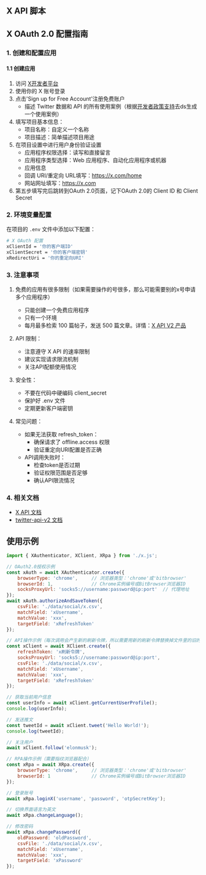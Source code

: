 ## X API 脚本

## X OAuth 2.0 配置指南

### 1. 创建和配置应用

#### 1.1 创建应用
1. 访问 [X开发者平台](https://developer.x.com/en/portal/dashboard)
2. 使用你的 X 账号登录
3. 点击'Sign up for Free Account'注册免费账户
    - 描述 Twitter 数据和 API 的所有使用案例（根据[开发者政策支持](https://developer.x.com/en/support/x-api/policy#faq-developer-use-case)去ds生成一个使用案例）
4. 填写项目基本信息：
   - 项目名称：自定义一个名称
   - 项目描述：简单描述项目用途
5. 在项目设置中进行用户身份验证设置
   - 应用程序权限选择：读写和直接留言
   - 应用程序类型选择：Web 应用程序、自动化应用程序或机器
   - 应用信息
    - 回调 URI/重定向 URL填写：https://x.com/home
    - 网站网址填写：https://x.com
6. 第五步填写完后跳转到OAuth 2.0页面，记下OAuth 2.0的 Client ID 和 Client Secret

### 2. 环境变量配置

在项目的 `.env` 文件中添加以下配置：

```bash
# X OAuth 配置
xClientId = '你的客户端ID'
xClientSecret = '你的客户端密钥'
xRedirectUri = '你的重定向URI'
```

### 3. 注意事项

1. 免费的应用有很多限制（如果需要操作的号很多，那么可能需要别的x号申请多个应用程序）
    - 只能创建一个免费应用程序
    - 只有一个环境
    - 每月最多检索 100 篇帖子，发送 500 篇文章。详情：[X API V2 产品](https://developer.x.com/en/portal/products/free)

2. API 限制：
   - 注意遵守 X API 的速率限制
   - 建议实现请求限流机制
   - 关注API配额使用情况

3. 安全性：
   - 不要在代码中硬编码 client_secret
   - 保护好 .env 文件
   - 定期更新客户端密钥

4. 常见问题：
   - 如果无法获取 refresh_token：
     * 确保请求了 offline.access 权限
     * 验证重定向URI配置是否正确
   - API调用失败时：
     * 检查token是否过期
     * 验证权限范围是否足够
     * 确认API限流情况

### 4. 相关文档

- [X API 文档](https://developer.x.com/docs)
- [twitter-api-v2 文档](https://github.com/PLhery/node-twitter-api-v2/blob/master/doc/v2.md)

## 使用示例

```js
import { XAuthenticator, XClient, XRpa } from './x.js';

// OAuth2.0授权示例
const xAuth = await XAuthenticator.create({ 
    browserType: 'chrome',     // 浏览器类型：'chrome'或'bitbrowser'
    browserId: 1,              // Chrome实例编号或BitBrowser浏览器ID
    socksProxyUrl: 'socks5://username:password@ip:port'  // 代理地址
});
await xAuth.authorizeAndSaveToken({ 
    csvFile: './data/social/x.csv', 
    matchField: 'xUsername', 
    matchValue: 'xxx', 
    targetField: 'xRefreshToken' 
});

// API操作示例（每次调用会产生新的刷新令牌，所以需要用新的刷新令牌替换掉文件里的旧的刷新令牌）。
const xClient = await XClient.create({ 
    refreshToken: 'x刷新令牌',
    socksProxyUrl: 'socks5://username:password@ip:port',
    csvFile: './data/social/x.csv',
    matchField: 'xUsername',
    matchValue: 'xxx',
    targetField: 'xRefreshToken'
});

// 获取当前用户信息
const userInfo = await xClient.getCurrentUserProfile();
console.log(userInfo);

// 发送推文
const tweetId = await xClient.tweet('Hello World!');
console.log(tweetId);

// 关注用户
await xClient.follow('elonmusk');

// RPA操作示例（需要指纹浏览器配合）
const xRpa = await XRpa.create({ 
    browserType: 'chrome',     // 浏览器类型：'chrome'或'bitbrowser'
    browserId: 1               // Chrome实例编号或BitBrowser浏览器ID
});

// 登录账号
await xRpa.loginX('username', 'password', 'otpSecretKey');

// 切换界面语言为英文
await xRpa.changeLanguage();

// 修改密码
await xRpa.changePassword({
    oldPassword: 'oldPassword',
    csvFile: './data/social/x.csv',
    matchField: 'xUsername',
    matchValue: 'xxx',
    targetField: 'xPassword'
});